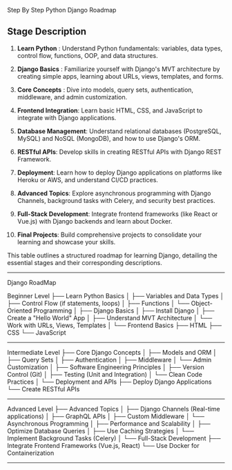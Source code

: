 Step By Step Python Django Roadmap

 Stage         Description                                                                                               
---------------------------------------------------------------------------------------------------------------------------------
 1. **Learn Python** : Understand Python fundamentals: variables, data types, control flow, functions, OOP, and data structures.   
   
 2. **Django Basics** : Familiarize yourself with Django's MVT architecture by creating simple apps, learning about URLs, views, templates, and forms. 
   
 3. **Core Concepts** : Dive into models, query sets, authentication, middleware, and admin customization.                          
   
 4. **Frontend Integration**: Learn basic HTML, CSS, and JavaScript to integrate with Django applications.       
                     
 5. **Database Management**: Understand relational databases (PostgreSQL, MySQL) and NoSQL (MongoDB), and how to use Django's ORM. 
   
 6. **RESTful APIs**: Develop skills in creating RESTful APIs with Django REST Framework.       
                                      
 7. **Deployment**: Learn how to deploy Django applications on platforms like Heroku or AWS, and understand CI/CD practices.   
     
 8. **Advanced Topics**: Explore asynchronous programming with Django Channels, background tasks with Celery, and security best practices. 
   
 9.  **Full-Stack Development**: Integrate frontend frameworks (like React or Vue.js) with Django backends and learn about Docker.     
    
 10. **Final Projects**:  Build comprehensive projects to consolidate your learning and showcase your skills.                         

This table outlines a structured roadmap for learning Django, detailing the essential stages and their corresponding descriptions.



************************************************************** 
Django RoadMap

Beginner Level
   ├── Learn Python Basics
   │    ├── Variables and Data Types
   │    ├── Control Flow (if statements, loops)
   │    ├── Functions
   │    └── Object-Oriented Programming
   │
   ├── Django Basics
   │    ├── Install Django
   │    ├── Create a "Hello World" App
   │    ├── Understand MVT Architecture
   │    └── Work with URLs, Views, Templates
   │
   └── Frontend Basics
        ├── HTML
        ├── CSS
        └── JavaScript

**************************************************************

Intermediate Level
   ├── Core Django Concepts
   │    ├── Models and ORM
   │    ├── Query Sets
   │    ├── Authentication
   │    ├── Middleware
   │    └── Admin Customization
   │
   ├── Software Engineering Principles
   │    ├── Version Control (Git)
   │    ├── Testing (Unit and Integration)
   │    └── Clean Code Practices
   │
   └── Deployment and APIs
        ├── Deploy Django Applications
        └── Create RESTful APIs

**************************************************************

Advanced Level
   ├── Advanced Topics
   │    ├── Django Channels (Real-time applications)
   │    ├── GraphQL APIs
   │    ├── Custom Middleware
   │    └── Asynchronous Programming
   │
   ├── Performance and Scalability
   │    ├── Optimize Database Queries
   │    ├── Use Caching Strategies
   │    └── Implement Background Tasks (Celery)
   │
   └── Full-Stack Development
        ├── Integrate Frontend Frameworks (Vue.js, React)
        └── Use Docker for Containerization

**************************************************************


